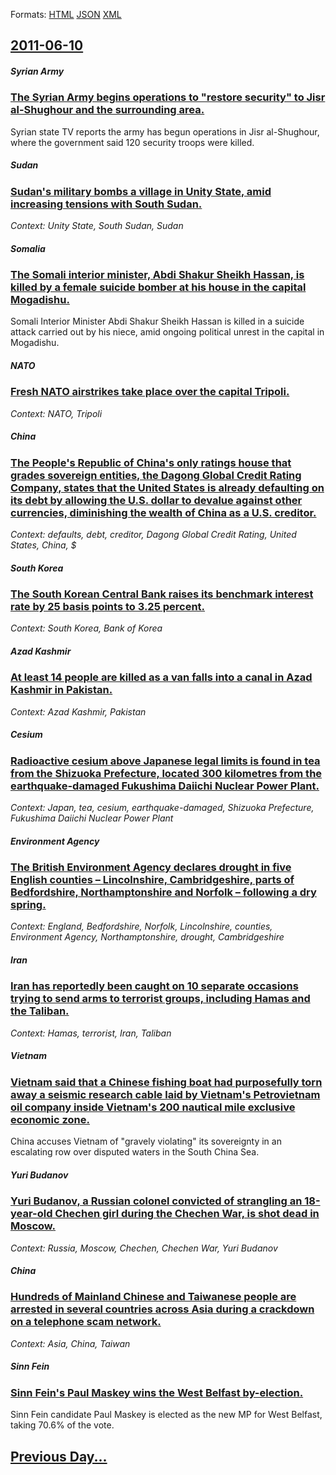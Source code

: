 
Formats: [HTML](2011/06/10/index.html)  [JSON](2011/06/10/index.json)  [XML](2011/06/10/index.xml)  

## [2011-06-10](/news/2011/06/10/index.md)

##### Syrian Army
### [The Syrian Army begins operations to "restore security" to Jisr al-Shughour and the surrounding area. ](/news/2011/06/10/the-syrian-army-begins-operations-to-restore-security-to-jisr-al-shughour-and-the-surrounding-area.md)
Syrian state TV reports the army has begun operations in Jisr al-Shughour, where the government said 120 security troops were killed.

##### Sudan
### [Sudan's military bombs a village in Unity State, amid increasing tensions with South Sudan. ](/news/2011/06/10/sudan-s-military-bombs-a-village-in-unity-state-amid-increasing-tensions-with-south-sudan.md)
_Context: Unity State, South Sudan, Sudan_

##### Somalia
### [The Somali interior minister, Abdi Shakur Sheikh Hassan, is killed by a female suicide bomber at his house in the capital Mogadishu. ](/news/2011/06/10/the-somali-interior-minister-abdi-shakur-sheikh-hassan-is-killed-by-a-female-suicide-bomber-at-his-house-in-the-capital-mogadishu.md)
Somali Interior Minister Abdi Shakur Sheikh Hassan is killed in a suicide attack carried out by his niece, amid ongoing political unrest in the capital in Mogadishu.

##### NATO
### [Fresh NATO airstrikes take place over the capital Tripoli. ](/news/2011/06/10/fresh-nato-airstrikes-take-place-over-the-capital-tripoli.md)
_Context: NATO, Tripoli_

##### China
### [The People's Republic of China's only ratings house that grades sovereign entities, the Dagong Global Credit Rating Company, states that the United States is already defaulting on its debt by allowing the U.S. dollar to devalue against other currencies, diminishing the wealth of China as a U.S. creditor. ](/news/2011/06/10/the-people-s-republic-of-china-s-only-ratings-house-that-grades-sovereign-entities-the-dagong-global-credit-rating-company-states-that-the.md)
_Context: defaults,  debt, creditor, Dagong Global Credit Rating, United States, China, $_

##### South Korea
### [The South Korean Central Bank raises its benchmark interest rate by 25 basis points to 3.25 percent. ](/news/2011/06/10/the-south-korean-central-bank-raises-its-benchmark-interest-rate-by-25-basis-points-to-3-25-percent.md)
_Context: South Korea, Bank of Korea_

##### Azad Kashmir
### [At least 14 people are killed as a van falls into a canal in Azad Kashmir in Pakistan. ](/news/2011/06/10/at-least-14-people-are-killed-as-a-van-falls-into-a-canal-in-azad-kashmir-in-pakistan.md)
_Context: Azad Kashmir, Pakistan_

##### Cesium
### [Radioactive cesium above Japanese legal limits is found in tea from the Shizuoka Prefecture, located 300 kilometres from the earthquake-damaged Fukushima Daiichi Nuclear Power Plant. ](/news/2011/06/10/radioactive-cesium-above-japanese-legal-limits-is-found-in-tea-from-the-shizuoka-prefecture-located-300-kilometres-from-the-earthquake-dama.md)
_Context: Japan, tea, cesium, earthquake-damaged, Shizuoka Prefecture, Fukushima Daiichi Nuclear Power Plant_

##### Environment Agency
### [The British Environment Agency declares drought in five English counties &ndash; Lincolnshire, Cambridgeshire, parts of Bedfordshire, Northamptonshire and Norfolk &ndash; following a dry spring. ](/news/2011/06/10/the-british-environment-agency-declares-drought-in-five-english-counties-ndash-lincolnshire-cambridgeshire-parts-of-bedfordshire-northa.md)
_Context: England, Bedfordshire, Norfolk, Lincolnshire, counties, Environment Agency, Northamptonshire, drought, Cambridgeshire_

##### Iran
### [Iran has reportedly been caught on 10 separate occasions trying to send arms to terrorist groups, including Hamas and the Taliban. ](/news/2011/06/10/iran-has-reportedly-been-caught-on-10-separate-occasions-trying-to-send-arms-to-terrorist-groups-including-hamas-and-the-taliban.md)
_Context: Hamas, terrorist, Iran, Taliban_

##### Vietnam
### [Vietnam said that a Chinese fishing boat had purposefully torn away a seismic research cable laid by Vietnam's Petrovietnam oil company inside Vietnam's 200 nautical mile exclusive economic zone. ](/news/2011/06/10/vietnam-said-that-a-chinese-fishing-boat-had-purposefully-torn-away-a-seismic-research-cable-laid-by-vietnam-s-petrovietnam-oil-company-insi.md)
China accuses Vietnam of &quot;gravely violating&quot; its sovereignty in an escalating row over disputed waters in the South China Sea.

##### Yuri Budanov
### [Yuri Budanov, a Russian colonel convicted of strangling an 18-year-old Chechen girl during the Chechen War, is shot dead in Moscow. ](/news/2011/06/10/yuri-budanov-a-russian-colonel-convicted-of-strangling-an-18-year-old-chechen-girl-during-the-chechen-war-is-shot-dead-in-moscow.md)
_Context: Russia, Moscow, Chechen, Chechen War, Yuri Budanov_

##### China
### [Hundreds of Mainland Chinese and Taiwanese people are arrested in several countries across Asia during a crackdown on a telephone scam network. ](/news/2011/06/10/hundreds-of-mainland-chinese-and-taiwanese-people-are-arrested-in-several-countries-across-asia-during-a-crackdown-on-a-telephone-scam-netwo.md)
_Context: Asia, China, Taiwan_

##### Sinn Fein
### [Sinn Fein's Paul Maskey wins the West Belfast by-election. ](/news/2011/06/10/sinn-fein-s-paul-maskey-wins-the-west-belfast-by-election.md)
Sinn Fein candidate Paul Maskey is elected as the new MP for West Belfast, taking 70.6% of the vote.

## [Previous Day...](/news/2011/06/9/index.md)


